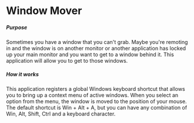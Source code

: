 Window Mover
===========

##### Purpose
Sometimes you have a window that you can't grab.  Maybe you're remoting in and the window is on another monitor or another application has locked up your main monitor and you want to get to a window behind it.  This application will allow you to get to those windows.

##### How it works
This application registers a global Windows keyboard shortcut that allows you to bring up a context menu of active windows.  When you select an option from the menu, the window is moved to the position of your mouse.  The default shortcut is Win + Alt + A, but you can have any combination of Win, Alt, Shift, Ctrl and a keyboard character.
